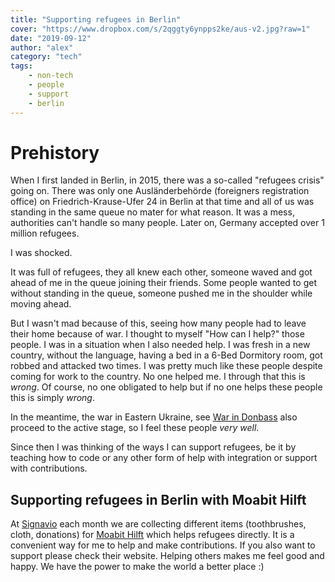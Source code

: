 ```yaml
---
title: "Supporting refugees in Berlin"
cover: "https://www.dropbox.com/s/2qggty6ynpps2ke/aus-v2.jpg?raw=1"
date: "2019-09-12"
author: "alex"
category: "tech"
tags:
    - non-tech
    - people
    - support
    - berlin
---
```


# Prehistory

When I first landed in Berlin, in 2015, there was a so-called "refugees crisis" going on. There was only one Ausländerbehörde (foreigners registration office) on Friedrich-Krause-Ufer 24 in Berlin at that time and all of us was standing in the same queue no mater for what reason. It was a mess, authorities can't handle so many people. Later on, Germany accepted over 1 million refugees.

I was shocked.

It was full of refugees, they all knew each other, someone waved and got ahead of me in the queue joining their friends. Some people wanted to get without standing in the queue, someone pushed me in the shoulder while moving ahead.

But I wasn't mad because of this, seeing how many people had to leave their home because of war. I thought to myself "How can I help?" those people.
I was in a situation when I also needed help. I was fresh in a new country, without the language, having a bed in a 6-Bed Dormitory room, got robbed and attacked two times. I was pretty much like these people despite coming for work to the country. No one helped me. I through that this is _wrong_. Of course, no one obligated to help but if no one helps these people this is simply _wrong_.

In the meantime, the war in Eastern Ukraine, see [War in Donbass](https://en.wikipedia.org/wiki/War_in_Donbass) also proceed to the active stage, so I feel these people _very well_.

Since then I was thinking of the ways I can support refugees, be it by teaching how to code or any other form of help with integration or support with contributions.

## Supporting refugees in Berlin with Moabit Hilft

At [Signavio](https://www.signavio.com/) each month we are collecting different items (toothbrushes, cloth, donations) for [Moabit Hilft](https://www.moabit-hilft.com/) which helps refugees directly. It is a convenient way for me to help and make contributions. If you also want to support please check their website. Helping others makes me feel good and happy. We have the power to make the world a better place :)
